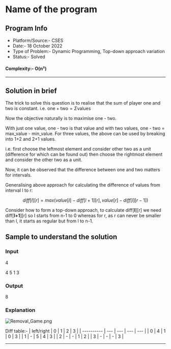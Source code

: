 # Name of the program
## Program Info
- Platform/Source:- CSES
- Date:- 18 October 2022
- Type of Problem:- Dynamic Programming, Top-down approach variation
- Status:- Solved
#### Complexity:- O(n²) 
---
## Solution in brief
The trick to solve this question is to realise that the sum of player one and two is constant.
i.e.
$\text{one} + \text{two} = \Sigma \text{values}$

Now the objective naturally is to maximise one - two.

With just one value, one - two is that value and with two values, one - two = max_value - min_value.
For three values, the above can be used by breaking into 1+2 and 2+1 values. 

i.e. first choose the leftmost element and consider other two as a unit (difference for which can be found out) then
choose the rightmost element and consider the other two as a unit.

Now, it can be observed that the difference between one and two matters for intervals.

Generalising above approach for calculating the difference of values from interval l to r:

$$diff[l][r] = max(value[l] - diff[l+1][r], value[r]- diff[l][r-1])$$

Consider how to form a top-down approach, to calculate diff[**l**][r] we need diff[**l+1**][r] so l starts from n-1 to 0 
whereas for r, as r can never be smaller than l, it starts as regular but from l to n-1.

## Sample to understand the solution

### Input
4

4 5 1 3

### Output
8

### Explanation
![Removal_Game.png](https://github.com/DarkMenacer/Legacy/blob/main/Programming/C%2B%2B/Submissions/CSES/Dynamic%20Programming/Removal%20Game/Removal%20Game.png)

Diff table:-
| left/right | 0   | 1   | 2   | 3   |
| ---------- | --- | --- | --- | --- |
| 0          | 4   | 1   | 0   | 3   |
| 1          | -   | 5   | 4   | 3   |
| 2          | -   | -   | 1   | 2   |
| 3          | -   | -   | -   | 3   |

---